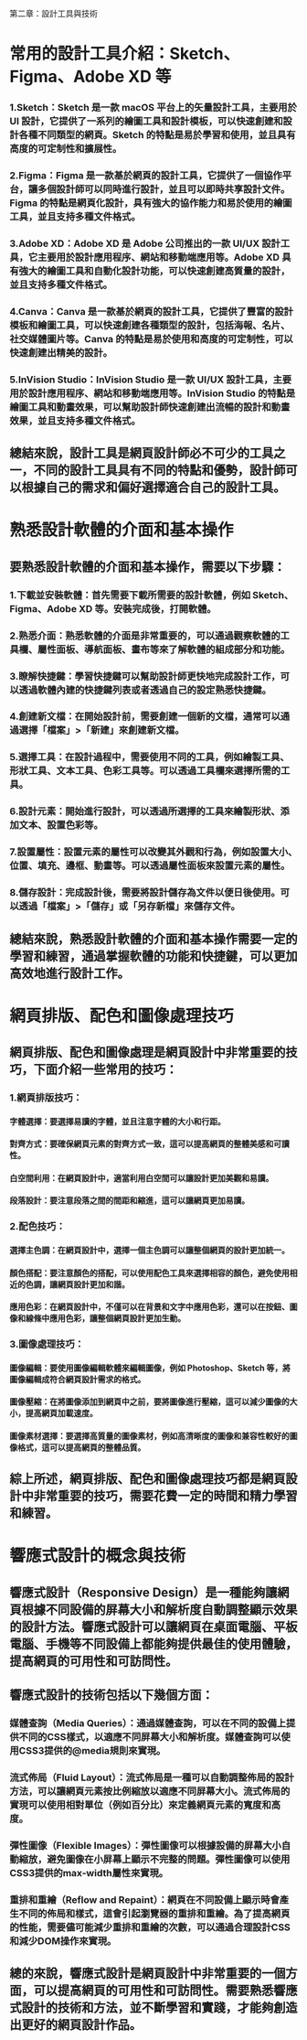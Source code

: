 第二章：設計工具與技術

#     常用的設計工具介紹：Sketch、Figma、Adobe XD 等
### 1.Sketch：Sketch 是一款 macOS 平台上的矢量設計工具，主要用於 UI 設計，它提供了一系列的繪圖工具和設計模板，可以快速創建和設計各種不同類型的網頁。Sketch 的特點是易於學習和使用，並且具有高度的可定制性和擴展性。
### 2.Figma：Figma 是一款基於網頁的設計工具，它提供了一個協作平台，讓多個設計師可以同時進行設計，並且可以即時共享設計文件。Figma 的特點是網頁化設計，具有強大的協作能力和易於使用的繪圖工具，並且支持多種文件格式。
### 3.Adobe XD：Adobe XD 是 Adobe 公司推出的一款 UI/UX 設計工具，它主要用於設計應用程序、網站和移動端應用等。Adobe XD 具有強大的繪圖工具和自動化設計功能，可以快速創建高質量的設計，並且支持多種文件格式。
### 4.Canva：Canva 是一款基於網頁的設計工具，它提供了豐富的設計模板和繪圖工具，可以快速創建各種類型的設計，包括海報、名片、社交媒體圖片等。Canva 的特點是易於使用和高度的可定制性，可以快速創建出精美的設計。
### 5.InVision Studio：InVision Studio 是一款 UI/UX 設計工具，主要用於設計應用程序、網站和移動端應用等。InVision Studio 的特點是繪圖工具和動畫效果，可以幫助設計師快速創建出流暢的設計和動畫效果，並且支持多種文件格式。
## 總結來說，設計工具是網頁設計師必不可少的工具之一，不同的設計工具具有不同的特點和優勢，設計師可以根據自己的需求和偏好選擇適合自己的設計工具。

# 熟悉設計軟體的介面和基本操作
## 要熟悉設計軟體的介面和基本操作，需要以下步驟：
### 1.下載並安裝軟體：首先需要下載所需要的設計軟體，例如 Sketch、Figma、Adobe XD 等。安裝完成後，打開軟體。

### 2.熟悉介面：熟悉軟體的介面是非常重要的，可以通過觀察軟體的工具欄、屬性面板、導航面板、畫布等來了解軟體的組成部分和功能。

### 3.瞭解快捷鍵：學習快捷鍵可以幫助設計師更快地完成設計工作，可以透過軟體內建的快捷鍵列表或者透過自己的設定熟悉快捷鍵。

### 4.創建新文檔：在開始設計前，需要創建一個新的文檔，通常可以通過選擇「檔案」>「新建」來創建新文檔。
### 5.選擇工具：在設計過程中，需要使用不同的工具，例如繪製工具、形狀工具、文本工具、色彩工具等。可以透過工具欄來選擇所需的工具。

### 6.設計元素：開始進行設計，可以透過所選擇的工具來繪製形狀、添加文本、設置色彩等。

### 7.設置屬性：設置元素的屬性可以改變其外觀和行為，例如設置大小、位置、填充、邊框、動畫等。可以透過屬性面板來設置元素的屬性。

### 8.儲存設計：完成設計後，需要將設計儲存為文件以便日後使用。可以透過「檔案」>「儲存」或「另存新檔」來儲存文件。

## 總結來說，熟悉設計軟體的介面和基本操作需要一定的學習和練習，通過掌握軟體的功能和快捷鍵，可以更加高效地進行設計工作。

# 網頁排版、配色和圖像處理技巧
## 網頁排版、配色和圖像處理是網頁設計中非常重要的技巧，下面介紹一些常用的技巧：
### 1.網頁排版技巧：
#### 字體選擇：要選擇易讀的字體，並且注意字體的大小和行距。
#### 對齊方式：要確保網頁元素的對齊方式一致，這可以提高網頁的整體美感和可讀性。
#### 白空間利用：在網頁設計中，適當利用白空間可以讓設計更加美觀和易讀。
#### 段落設計：要注意段落之間的間距和縮進，這可以讓網頁更加易讀。
### 2.配色技巧：
#### 選擇主色調：在網頁設計中，選擇一個主色調可以讓整個網頁的設計更加統一。
#### 顏色搭配：要注意顏色的搭配，可以使用配色工具來選擇相容的顏色，避免使用相近的色調，讓網頁設計更加和諧。
#### 應用色彩：在網頁設計中，不僅可以在背景和文字中應用色彩，還可以在按鈕、圖像和線條中應用色彩，讓整個網頁設計更加生動。
### 3.圖像處理技巧：
#### 圖像編輯：要使用圖像編輯軟體來編輯圖像，例如 Photoshop、Sketch 等，將圖像編輯成符合網頁設計需求的格式。
#### 圖像壓縮：在將圖像添加到網頁中之前，要將圖像進行壓縮，這可以減少圖像的大小，提高網頁加載速度。
#### 圖像素材選擇：要選擇高質量的圖像素材，例如高清晰度的圖像和兼容性較好的圖像格式，這可以提高網頁的整體品質。
## 綜上所述，網頁排版、配色和圖像處理技巧都是網頁設計中非常重要的技巧，需要花費一定的時間和精力學習和練習。

# 響應式設計的概念與技術
## 響應式設計（Responsive Design）是一種能夠讓網頁根據不同設備的屏幕大小和解析度自動調整顯示效果的設計方法。響應式設計可以讓網頁在桌面電腦、平板電腦、手機等不同設備上都能夠提供最佳的使用體驗，提高網頁的可用性和可訪問性。
## 響應式設計的技術包括以下幾個方面：
### 媒體查詢（Media Queries）：通過媒體查詢，可以在不同的設備上提供不同的CSS樣式，以適應不同屏幕大小和解析度。媒體查詢可以使用CSS3提供的@media規則來實現。

### 流式佈局（Fluid Layout）：流式佈局是一種可以自動調整佈局的設計方法，可以讓網頁元素按比例縮放以適應不同屏幕大小。流式佈局的實現可以使用相對單位（例如百分比）來定義網頁元素的寬度和高度。

### 彈性圖像（Flexible Images）：彈性圖像可以根據設備的屏幕大小自動縮放，避免圖像在小屏幕上顯示不完整的問題。彈性圖像可以使用CSS3提供的max-width屬性來實現。

### 重排和重繪（Reflow and Repaint）：網頁在不同設備上顯示時會產生不同的佈局和樣式，這會引起瀏覽器的重排和重繪。為了提高網頁的性能，需要儘可能減少重排和重繪的次數，可以通過合理設計CSS和減少DOM操作來實現。

## 總的來說，響應式設計是網頁設計中非常重要的一個方面，可以提高網頁的可用性和可訪問性。需要熟悉響應式設計的技術和方法，並不斷學習和實踐，才能夠創造出更好的網頁設計作品。
